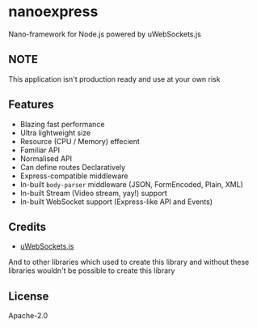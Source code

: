 # nanoexpress

Nano-framework for Node.js powered by uWebSockets.js

## NOTE

This application isn't production ready and use at your own risk

## Features

- Blazing fast performance
- Ultra lightweight size
- Resource (CPU / Memory) effecient
- Familiar API
- Normalised API
- Can define routes Declaratively
- Express-compatible middleware
- In-built `body-parser` middleware (JSON, FormEncoded, Plain, XML)
- In-built Stream (Video stream, yay!) support
- In-built WebSocket support (Express-like API and Events)

## Credits

- [uWebSockets.js](https://github.com/uNetworking/uWebSockets.js)

And to other libraries which used to create this library and without these libraries wouldn't be possible to create this library

## License

Apache-2.0
